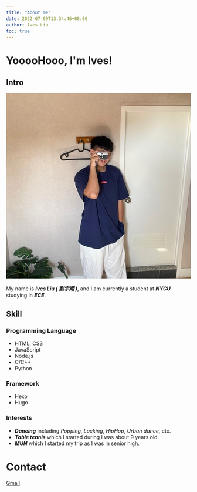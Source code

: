 ```yaml
---
title: "About me"
date: 2022-07-09T13:34:46+08:00
author: Ives Liu
toc: true
---
```

# YooooHooo, I'm Ives!


## Intro

![](/img/Ives_2.jpg#center)


My name is ___Ives Liu ( 劉宇翔 )___, and I am currently a student at ___NYCU___ studying in ___ECE___.

<!-- <img src="/img/Ives_2.jpg"> -->

## Skill

### Programming Language
- HTML, CSS
- JavaScript
- Node.js
- C/C++
- Python

### Framework
- Hexo
- Hugo

### Interests
- ___Dancing___ including *Popping*, *Locking*, *HipHop*, *Urban dance*, etc.
- ___Table tennis___ which I started during I was about 9 years old.
- ___MUN___ which I started my trip as I was in senior high.

# Contact

[Gmail]('zhiy0517xiang@gmail.com')

